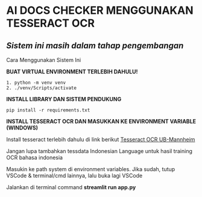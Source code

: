 # **AI DOCS CHECKER MENGGUNAKAN TESSERACT OCR**

## *Sistem ini masih dalam tahap pengembangan*

Cara Menggunakan Sistem Ini

**BUAT VIRTUAL ENVIRONMENT TERLEBIH DAHULU!**
```
1. python -m venv venv
2. ./venv/Scripts/activate
```
**INSTALL LIBRARY DAN SISTEM PENDUKUNG**
```
pip install -r requirements.txt
```

**INSTALL TESSERACT OCR DAN MASUKKAN KE ENVIRONMENT VARIABLE (WINDOWS)**

Install tesseract terlebih dahulu di link berikut
[Tesseract OCR UB-Mannheim](https://github.com/UB-Mannheim/tesseract/wiki)

Jangan lupa tambahkan tessdata Indonesian Language untuk hasil training OCR bahasa indonesia

Masukin ke path system di environment variables. Jika sudah, tutup VSCode & terminal/cmd lainnya, lalu buka lagi VSCode

Jalankan di terminal command **streamlit run app.py**